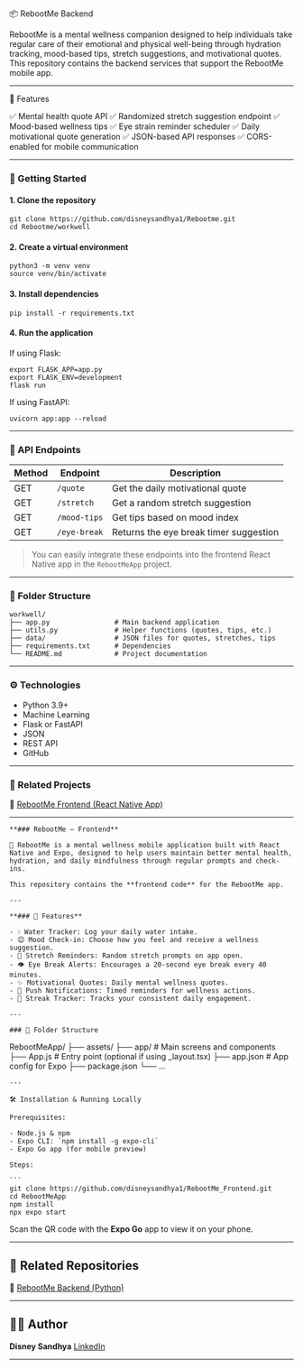 📦 RebootMe Backend

RebootMe is a mental wellness companion designed to help individuals take regular care of their emotional and physical well-being through hydration tracking, mood-based tips, stretch suggestions, and motivational quotes. This repository contains the backend services that support the RebootMe mobile app.

---

🧠 Features

✅ Mental health quote API
✅ Randomized stretch suggestion endpoint
✅ Mood-based wellness tips
✅ Eye strain reminder scheduler
✅ Daily motivational quote generation
✅ JSON-based API responses
✅ CORS-enabled for mobile communication

---

### 🚀 Getting Started

#### 1. Clone the repository

```
git clone https://github.com/disneysandhya1/Rebootme.git
cd Rebootme/workwell
```

#### 2. Create a virtual environment

```
python3 -m venv venv
source venv/bin/activate
```

#### 3. Install dependencies

```
pip install -r requirements.txt
```

#### 4. Run the application

If using Flask:

```
export FLASK_APP=app.py
export FLASK_ENV=development
flask run
```

If using FastAPI:

```
uvicorn app:app --reload
```

---

### 🔗 API Endpoints

| Method | Endpoint     | Description                            |
| ------ | ------------ | -------------------------------------- |
| GET    | `/quote`     | Get the daily motivational quote       |
| GET    | `/stretch`   | Get a random stretch suggestion        |
| GET    | `/mood-tips` | Get tips based on mood index           |
| GET    | `/eye-break` | Returns the eye break timer suggestion |

> You can easily integrate these endpoints into the frontend React Native app in the `RebootMeApp` project.

---

### 📁 Folder Structure
```
workwell/
├── app.py                # Main backend application
├── utils.py              # Helper functions (quotes, tips, etc.)
├── data/                 # JSON files for quotes, stretches, tips
├── requirements.txt      # Dependencies
└── README.md             # Project documentation
```
---

### ⚙️ Technologies

* Python 3.9+
* Machine Learning
* Flask or FastAPI
* JSON
* REST API
* GitHub

---

### 📲 Related Projects

🔗 [RebootMe Frontend (React Native App)](https://github.com/disneysandhya1/RebootMe_Frontend)

---



```
**### RebootMe – Frontend**

🚀 RebootMe is a mental wellness mobile application built with React Native and Expo, designed to help users maintain better mental health, hydration, and daily mindfulness through regular prompts and check-ins.

This repository contains the **frontend code** for the RebootMe app.

---

**### 🌟 Features**

- 💧 Water Tracker: Log your daily water intake.
- 😊 Mood Check-in: Choose how you feel and receive a wellness suggestion.
- 🙆 Stretch Reminders: Random stretch prompts on app open.
- 👁️ Eye Break Alerts: Encourages a 20-second eye break every 40 minutes.
- ✨ Motivational Quotes: Daily mental wellness quotes.
- 🔔 Push Notifications: Timed reminders for wellness actions.
- 📅 Streak Tracker: Tracks your consistent daily engagement.

---

### 📂 Folder Structure
```

RebootMeApp/
├── assets/
├── app/                  # Main screens and components
├── App.js                # Entry point (optional if using \_layout.tsx)
├── app.json              # App config for Expo
├── package.json
└── ...
````
---

🛠️ Installation & Running Locally

Prerequisites:

- Node.js & npm
- Expo CLI: `npm install -g expo-cli`
- Expo Go app (for mobile preview)

Steps:

```
git clone https://github.com/disneysandhya1/RebootMe_Frontend.git
cd RebootMeApp
npm install
npx expo start
````

Scan the QR code with the **Expo Go** app to view it on your phone.

---

## 🔗 Related Repositories

🔧 [RebootMe Backend (Python)](https://github.com/disneysandhya1/Rebootme)

---

## 👩‍💻 Author

**Disney Sandhya**
[LinkedIn](https://www.linkedin.com/in/disney-sandhya-gandikoda)

---

